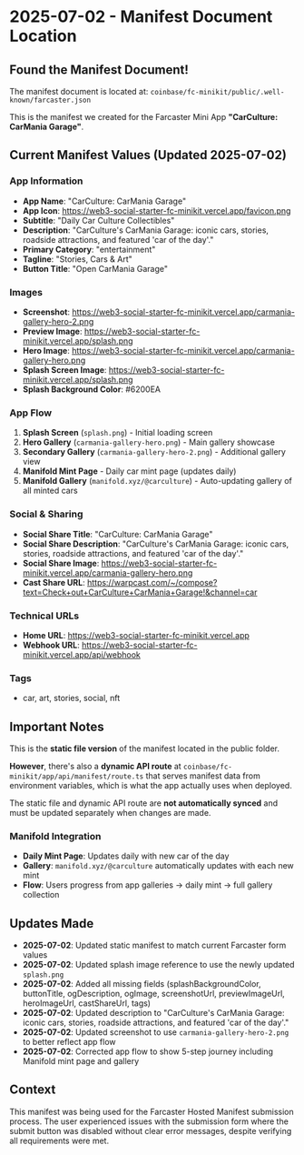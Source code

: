 # 2025-07-02 - Manifest Document Location

## Found the Manifest Document!

The manifest document is located at: `coinbase/fc-minikit/public/.well-known/farcaster.json`

This is the manifest we created for the Farcaster Mini App **"CarCulture: CarMania Garage"**.

## Current Manifest Values (Updated 2025-07-02)

### App Information
- **App Name**: "CarCulture: CarMania Garage"
- **App Icon**: https://web3-social-starter-fc-minikit.vercel.app/favicon.png
- **Subtitle**: "Daily Car Culture Collectibles"
- **Description**: "CarCulture's CarMania Garage: iconic cars, stories, roadside attractions, and featured 'car of the day'."
- **Primary Category**: "entertainment"
- **Tagline**: "Stories, Cars & Art"
- **Button Title**: "Open CarMania Garage"

### Images
- **Screenshot**: https://web3-social-starter-fc-minikit.vercel.app/carmania-gallery-hero-2.png
- **Preview Image**: https://web3-social-starter-fc-minikit.vercel.app/splash.png
- **Hero Image**: https://web3-social-starter-fc-minikit.vercel.app/carmania-gallery-hero.png
- **Splash Screen Image**: https://web3-social-starter-fc-minikit.vercel.app/splash.png
- **Splash Background Color**: #6200EA

### App Flow
1. **Splash Screen** (`splash.png`) - Initial loading screen
2. **Hero Gallery** (`carmania-gallery-hero.png`) - Main gallery showcase  
3. **Secondary Gallery** (`carmania-gallery-hero-2.png`) - Additional gallery view
4. **Manifold Mint Page** - Daily car mint page (updates daily)
5. **Manifold Gallery** (`manifold.xyz/@carculture`) - Auto-updating gallery of all minted cars

### Social & Sharing
- **Social Share Title**: "CarCulture: CarMania Garage"
- **Social Share Description**: "CarCulture's CarMania Garage: iconic cars, stories, roadside attractions, and featured 'car of the day'."
- **Social Share Image**: https://web3-social-starter-fc-minikit.vercel.app/carmania-gallery-hero.png
- **Cast Share URL**: https://warpcast.com/~/compose?text=Check+out+CarCulture+CarMania+Garage!&channel=car

### Technical URLs
- **Home URL**: https://web3-social-starter-fc-minikit.vercel.app
- **Webhook URL**: https://web3-social-starter-fc-minikit.vercel.app/api/webhook

### Tags
- car, art, stories, social, nft

## Important Notes

This is the **static file version** of the manifest located in the public folder. 

**However**, there's also a **dynamic API route** at `coinbase/fc-minikit/app/api/manifest/route.ts` that serves manifest data from environment variables, which is what the app actually uses when deployed.

The static file and dynamic API route are **not automatically synced** and must be updated separately when changes are made.

### Manifold Integration
- **Daily Mint Page**: Updates daily with new car of the day
- **Gallery**: `manifold.xyz/@carculture` automatically updates with each new mint
- **Flow**: Users progress from app galleries → daily mint → full gallery collection

## Updates Made

- **2025-07-02**: Updated static manifest to match current Farcaster form values
- **2025-07-02**: Updated splash image reference to use the newly updated `splash.png`
- **2025-07-02**: Added all missing fields (splashBackgroundColor, buttonTitle, ogDescription, ogImage, screenshotUrl, previewImageUrl, heroImageUrl, castShareUrl, tags)
- **2025-07-02**: Updated description to "CarCulture's CarMania Garage: iconic cars, stories, roadside attractions, and featured 'car of the day'."
- **2025-07-02**: Updated screenshot to use `carmania-gallery-hero-2.png` to better reflect app flow
- **2025-07-02**: Corrected app flow to show 5-step journey including Manifold mint page and gallery

## Context

This manifest was being used for the Farcaster Hosted Manifest submission process. The user experienced issues with the submission form where the submit button was disabled without clear error messages, despite verifying all requirements were met. 